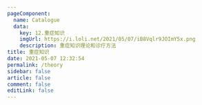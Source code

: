 ```yaml
---
pageComponent: 
  name: Catalogue
  data: 
    key: 12.重症知识
    imgUrl: https://i.loli.net/2021/05/07/iB8Vqlr9JOImY5x.png
    description: 重症知识理论和诊疗方法
title: 重症知识
date: 2021-05-07 12:32:54
permalink: /theory
sidebar: false
article: false
comment: false
editLink: false
---
```


